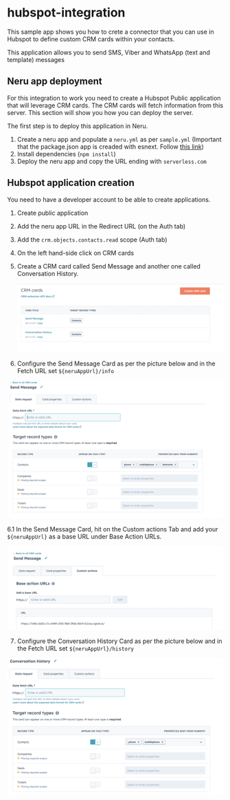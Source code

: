 # hubspot-integration

This sample app shows you how to crete a connector that you can use in Hubspot to define custom CRM cards within your contacts.

This application allows you to send SMS, Viber and WhatsApp (text and template) messages

## Neru app deployment

For this integration to work you need to create a Hubspot Public application that will leverage CRM cards. The CRM cards will fetch information from this server. This section will show you how you can deploy the server.

The first step is to deploy this application in Neru.

1. Create a neru app and populate a `neru.yml` as per `sample.yml` (Important that the package.json app is creaded with esnext. Follow [this link](https://vonage-neru.herokuapp.com/neru/tutorials/neru-dialer/neru/dialer/create-project))
2. Install dependencies (`npm install`)
3. Deploy the neru app and copy the URL ending with `serverless.com`

## Hubspot application creation

You need to have a developer account to be able to create applications.

1. Create public application
2. Add the neru app URL in the Redirect URL (on the Auth tab)
3. Add the `crm.objects.contacts.read` scope (Auth tab)
4. On the left hand-side click on CRM cards
5. Create a CRM card called Send Message and another one called Conversation History.

   ![CRM Cards](https://github.com/nexmo-se/hubspot-integration/blob/main/public/images/crmcards.png)

6. Configure the Send Message Card as per the picture below and in the Fetch URL set `${neruAppUrl}/info`

![Send Message Card](https://github.com/nexmo-se/hubspot-integration/blob/main/public/images/sendmessacard.png)

6.1 In the Send Message Card, hit on the Custom actions Tab and add your `${neruAppUrl}` as a base URL under Base Action URLs.

![Send Message Card](https://github.com/nexmo-se/hubspot-integration/blob/main/public/images/sendmessageaction.png)

7. Configure the Conversation History Card as per the picture below and in the Fetch URL set `${neruAppUrl}/history`

![Send Message Card](https://github.com/nexmo-se/hubspot-integration/blob/main/public/images/historycard.png)
